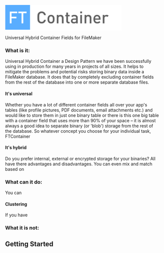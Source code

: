 <span style="background-color:#ffffff;"><img src="./docs/assets/images/logo.svg" style="height:80px;magin-bottom: 20px;" alt="ft-container"></span>

Universal Hybrid Container Fields for FileMaker



### What is it:

Universal Hybrid Container a Design Pattern we have been successfully using in production for many years in projects of all sizes. It helps to mitigate the problems and potential risks storing binary data inside a FileMaker database. It does that by completely excluding container fields from the rest of the database into one or more separate database files. 

#### It's universal

Whether you have a lot of different container fields all over your app's tables (like profile pictures, PDF documents, email attachments etc.) and would like to store them in just one binary table or there is this one big table with a container field that uses more than 90% of your space – it is almost always a good idea to separate binary (or 'blob') storage from the rest of the database. So whatever concept you choose for your individual task, FTContainer 

#### It's hybrid

Do you prefer internal, external or encrypted storage for your binaries? All have there advantages and disadvantages. You can even mix and match based on 



### What can it do:

You can 

#### Clustering

If you have 

### What it is not:








## Getting Started
